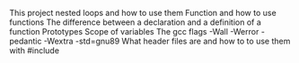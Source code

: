 This project nested loops and how to use them
Function and how to use functions
The difference between a declaration and a definition of a function
Prototypes
Scope of variables
The gcc flags -Wall -Werror -pedantic -Wextra -std=gnu89
What header files are and how to to use them with #include
